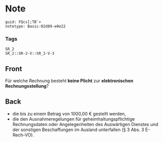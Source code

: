 # Note
```
guid: FQcs];TB`>
notetype: Basic-02d89-e0e22
```

### Tags
```
SR_2
SR_2::SR-2-V::SR_2-V-3
```

## Front
Für welche Rechnung besteht <b>keine Plicht</b> zur
<b>elektronischen Rechnungsstellung</b>?

## Back
<ul>
  <li>die bis zu einem Betrag von 1000,00 € gestellt werden,
  <li>die den Ausnahmeregelungen für geheimhaltungspflichtige
  Rechnungsdaten oder Angelegenheiten des Auswärtigen Dienstes und
  der sonstigen Beschaffungen im Ausland unterfallen (§ 3 Abs. 3
  E-Rech-VO).
</ul>
